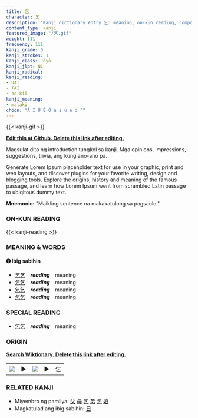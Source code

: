 ```yaml
---
title: 乞
character: 乞
description: "Kanji dictionary entry 乞: meaning, on-kun reading, compounds, origin, related kanji"
content_type: kanji
featured_image: "/乞.gif"
weight: 111
frequency: 111
kanji_grade: 0
kanji_strokes: 1
kanji_class: Jōyō
kanji_jlpt: N1
kanji_radical: 
kanji_reading: 
- DAI
- TAI
- oo-kii
kanji_meaning:
- malaki
chōon: "Ā Ī Ū Ē Ō ā ī ū ē ō ’"
---
```

[//]: # (Don't edit the line below. Kanji animated GIF code is automatically generated.)
{{< kanji-gif >}}

[//]: # (Edit below this line.)

**[Edit this at Github. Delete this link after editing.](https://github.com/tim0g/tim/tree/main/content/kanji/乞/index.md)**

Magsulat dito ng introduction tungkol sa kanji. Mga opinions, impressions, suggestions, trivia, ang kung ano-ano pa.

Generate Lorem Ipsum placeholder text for use in your graphic, print and web layouts, and discover plugins for your favorite writing, design and blogging tools. Explore the origins, history and meaning of the famous passage, and learn how Lorem Ipsum went from scrambled Latin passage to ubiqitous dummy text.
 
**Mnemonic:** "Maikling sentence na makakatulong sa pagsaulo."

### ON-KUN READING

[//]: # (Don't edit the line below. ON-KUN READING code is automatically generated.)
{{< kanji-reading >}}

### MEANING & WORDS

#### ➊ **Ibig sabihin**
  - [乞](../乞)[乞](../乞)　***reading***　meaning
  - [乞](../乞)[乞](../乞)　***reading***　meaning
  - [乞](../乞)[乞](../乞)　***reading***　meaning
  - [乞](../乞)[乞](../乞)　***reading***　meaning

### SPECIAL READING
  - [乞](../乞)[乞](../乞)　***reading***　meaning

### ORIGIN

**[Search Wiktionary. Delete this link after editing.](https://wiktionary.org/wiki/乞)**
<table class="kanji-table"><tr><td>
<img src="60px-乞-bronze.svg.png">
</td><td>▶</td><td>
<img src="60px-乞-oracle.svg.png">
</td><td>▶</td>
<td class="kanji-origin">乞</td>
</tr></table>

### RELATED KANJI
- Miyembro ng pamilya: [父](../父) [母](../母) [乞](../乞) [弟](../弟) [乞](../乞) [娘](../娘)
- Magkatulad ang ibig sabihin: [日](../日)
